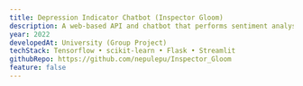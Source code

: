 ```yaml
---
title: Depression Indicator Chatbot (Inspector Gloom)
description: A web-based API and chatbot that performs sentiment analysis on Twitter tweets and classifies depression severity based on Depression Anxiety Stress Scales Responses.
year: 2022
developedAt: University (Group Project)
techStack: Tensorflow • scikit-learn • Flask • Streamlit
githubRepo: https://github.com/nepulepu/Inspector_Gloom
feature: false
---
```

